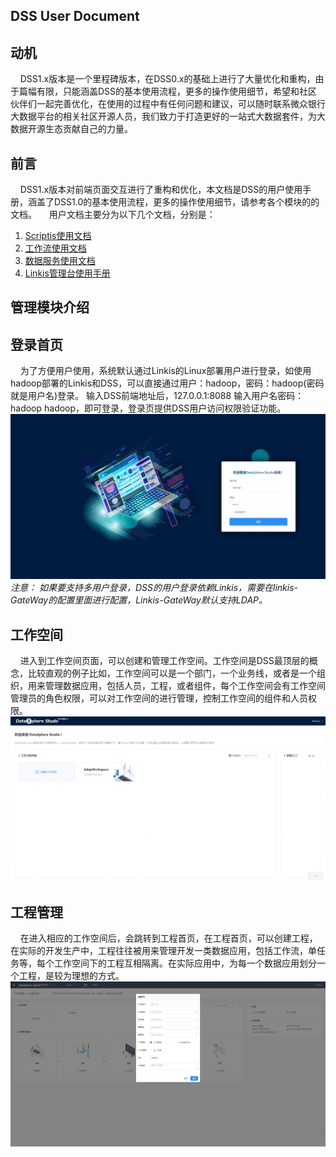 ## DSS User Document

## 动机
&nbsp;&nbsp;&nbsp;&nbsp;DSS1.x版本是一个里程碑版本，在DSS0.x的基础上进行了大量优化和重构，由于篇幅有限，只能涵盖DSS的基本使用流程，更多的操作使用细节，希望和社区伙伴们一起完善优化，在使用的过程中有任何问题和建议，可以随时联系微众银行大数据平台的相关社区开源人员，我们致力于打造更好的一站式大数据套件，为大数据开源生态贡献自己的力量。

## 前言
&nbsp;&nbsp;&nbsp;&nbsp;DSS1.x版本对前端页面交互进行了重构和优化，本文档是DSS的用户使用手册，涵盖了DSS1.0的基本使用流程，更多的操作使用细节，请参考各个模块的的文档。
&nbsp;&nbsp;&nbsp;&nbsp;用户文档主要分为以下几个文档，分别是：  
1. [Scriptis使用文档]()  
2. [工作流使用文档]()
3. [数据服务使用文档]()
4. [Linkis管理台使用手册]()

## 管理模块介绍
## 登录首页
&nbsp;&nbsp;&nbsp;&nbsp;为了方便用户使用，系统默认通过Linkis的Linux部署用户进行登录，如使用hadoop部署的Linkis和DSS，可以直接通过用户：hadoop，密码：hadoop(密码就是用户名)登录。 输入DSS前端地址后，127.0.0.1:8088 输入用户名密码：hadoop hadoop，即可登录，登录页提供DSS用户访问权限验证功能。
![](./images/loginpage.png)  
*注意： 如果要支持多用户登录，DSS的用户登录依赖Linkis，需要在linkis-GateWay的配置里面进行配置，Linkis-GateWay默认支持LDAP。*

## 工作空间
&nbsp;&nbsp;&nbsp;&nbsp;进入到工作空间页面，可以创建和管理工作空间。工作空间是DSS最顶层的概念，比较直观的例子比如，工作空间可以是一个部门，一个业务线，或者是一个组织，用来管理数据应用，包括人员，工程，或者组件，每个工作空间会有工作空间管理员的角色权限，可以对工作空间的进行管理，控制工作空间的组件和人员权限。
![](./images/workspace.png)  

## 工程管理
&nbsp;&nbsp;&nbsp;&nbsp;在进入相应的工作空间后，会跳转到工程首页，在工程首页，可以创建工程，在实际的开发生产中，工程往往被用来管理开发一类数据应用，包括工作流，单任务等，每个工作空间下的工程互相隔离。在实际应用中，为每一个数据应用划分一个工程，是较为理想的方式。
![](./images/project.png) 

